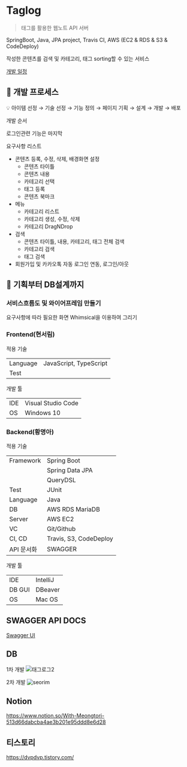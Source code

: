 # Taglog
> 태그를 활용한 웹노트 API 서버

SpringBoot, Java, JPA project, Travis CI, AWS (EC2 & RDS & S3 & CodeDeploy)

작성한 콘텐츠를 검색 및 카테고리, 태그 sorting할 수 있는 서비스

[개발 일정](https://www.notion.so/6feb905083334719823ed46eabf1f199)

## 🔭 개발 프로세스

<aside>
💡 아이템 선정 → 기술 선정 → 기능 정의 → 페이지 기획 → 설계 → 개발 → 배포

</aside>

개발 순서

로그인관련 기능은 마지막

요구사항 리스트

- 콘텐츠 등록, 수정, 삭제, 배경화면 설정
    - 콘텐츠 타이틀
    - 콘텐츠 내용
    - 카테고리 선택
    - 태그 등록
    - 콘텐츠 북마크
- 메뉴
    - 카테고리 리스트
    - 카테고리 생성, 수정, 삭제
    - 카테고리 DragNDrop
- 검색
    - 콘텐츠 타이틀, 내용, 카테고리, 태그 전체 검색
    - 카테고리 검색
    - 태그 검색
- 회원가입 및 카카오톡 자동 로그인 연동, 로그인/아웃

## 🔭 기획부터 DB설계까지

### 서비스흐름도 및 와이어프레임 만들기

요구사항에 따라 필요한 화면 Whimsical을 이용하여 그리기

### Frontend(현서림)

적용 기술

|  |  |
| --- | --- |
| Language | JavaScript, TypeScript |
| Test |  |

개발 툴

| | |
| --- | --- |
| IDE  | Visual Studio Code |
| OS | Windows 10 |

### Backend(황명아)

적용 기술

|  |  |
| --- | --- |
| Framework | Spring Boot |
|  | Spring Data JPA |
|  | QueryDSL |
| Test | JUnit |
| Language | Java |
| DB | AWS RDS MariaDB |
| Server | AWS EC2 |
| VC | Git/Github |
| CI, CD | Travis, S3, CodeDeploy |
| API 문서화 | SWAGGER |

개발 툴

|  |  |
| --- | --- |
| IDE | IntelliJ |
| DB GUI | DBeaver |
| OS | Mac OS |

## **SWAGGER API DOCS**

[Swagger UI](http://ec2-54-180-22-149.ap-northeast-2.compute.amazonaws.com:8080/swagger-ui/index.html)

## DB
1차 개발
![태그로그2](https://user-images.githubusercontent.com/79449735/151661138-23093a32-1f8b-4dc8-8a69-50970d40177a.png)

2차 개발
![seorim](https://user-images.githubusercontent.com/79449735/151661140-14dcb3e2-9d2e-42c7-b5bc-16b8b3f1d9f0.png)

 
## Notion 
https://www.notion.so/With-Meongtori-513d66dabcba4ae3b201e95ddd8e6d28

## 티스토리 
https://dvpdvp.tistory.com/

